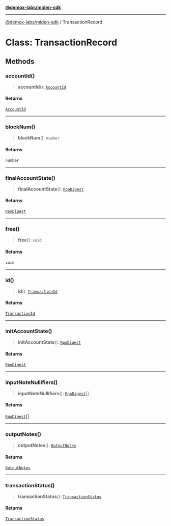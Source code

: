 [**@demox-labs/miden-sdk**](../README.md)

***

[@demox-labs/miden-sdk](../README.md) / TransactionRecord

# Class: TransactionRecord

## Methods

### accountId()

> **accountId**(): [`AccountId`](AccountId.md)

#### Returns

[`AccountId`](AccountId.md)

***

### blockNum()

> **blockNum**(): `number`

#### Returns

`number`

***

### finalAccountState()

> **finalAccountState**(): [`RpoDigest`](RpoDigest.md)

#### Returns

[`RpoDigest`](RpoDigest.md)

***

### free()

> **free**(): `void`

#### Returns

`void`

***

### id()

> **id**(): [`TransactionId`](TransactionId.md)

#### Returns

[`TransactionId`](TransactionId.md)

***

### initAccountState()

> **initAccountState**(): [`RpoDigest`](RpoDigest.md)

#### Returns

[`RpoDigest`](RpoDigest.md)

***

### inputNoteNullifiers()

> **inputNoteNullifiers**(): [`RpoDigest`](RpoDigest.md)[]

#### Returns

[`RpoDigest`](RpoDigest.md)[]

***

### outputNotes()

> **outputNotes**(): [`OutputNotes`](OutputNotes.md)

#### Returns

[`OutputNotes`](OutputNotes.md)

***

### transactionStatus()

> **transactionStatus**(): [`TransactionStatus`](TransactionStatus.md)

#### Returns

[`TransactionStatus`](TransactionStatus.md)
